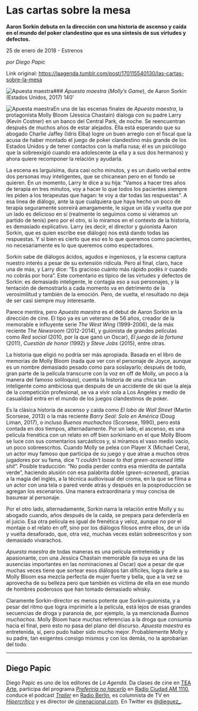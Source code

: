 # Las cartas sobre la mesa

**Aaron Sorkin debuta en la dirección con una historia de ascenso y caída en el mundo del poker clandestino que es una síntesis de sus virtudes y defectos.**

25 de enero de 2018 - Estrenos

_por Diego Papic_

Link original: https://laagenda.tumblr.com/post/170115540130/las-cartas-sobre-la-mesa

![Apuesta maestra](https://64.media.tumblr.com/be0346132f9748c0ad2cbf4227e27d3c/tumblr_inline_pk0l8yeUKl1t6q87u_500.jpg)### *Apuesta maestra* (*Molly’s Game*), de Aaron Sorkin (Estados Unidos, 2017) 140’

![Apuesta maestra](https://64.media.tumblr.com/be0346132f9748c0ad2cbf4227e27d3c/tumblr_inline_pk0l8yeUKl1t6q87u_400.jpg)En una de las escenas finales de *Apuesta maestra*, la protagonista Molly Bloom (Jessica Chastain) dialoga con su padre Larry (Kevin Costner) en un banco del Central Park, de noche. Se reencuentran después de muchos años de estar alejados. Ella está esperando que su abogado Charlie Jaffey (Idris Elba) logre un buen arreglo con el fiscal que la acusa de haber montado el juego de poker clandestino más grande de los Estados Unidos y de tener contactos con la mafia rusa; él es un psicólogo que la sobreexigió cuando era adolescente (a ella y a sus dos hermanos) y ahora quiere recomponer la relación y ayudarla.

La escena es larguísima, dura casi ocho minutos, y es un duelo verbal entre dos personas muy inteligentes, que se chicanean pero en el fondo se quieren. En un momento, Larry le dice a su hija: “Vamos a hacer tres años de terapia en tres minutos, voy a hacer lo que todos los pacientes siempre les piden a los terapeutas que hagan: te voy a dar todas las respuestas”. A esa línea de diálogo, ante la que cualquiera que haya hecho un poco de terapia seguramente sonreirá amargamente, le sigue un ida y vuelta que por un lado es delicioso en sí (realmente lo seguimos como si viéramos un partido de tenis) pero por el otro, si lo miramos en el contexto de la historia, es demasiado explicativo. Larry (es decir, el director y guionista Aaron Sorkin, que es quien escribe ese diálogo) nos está dando todas las respuestas. Y si bien es cierto que eso es lo que queremos como pacientes, no necesariamente es lo que queremos como espectadores.

Sorkin sabe de diálogos ácidos, agudos e ingeniosos, y la escena captura nuestro interés a pesar de su extensión ridícula. Pero al final, claro, hace una de más, y Larry dice: “Es gracioso cuánto más rápido podés ir cuando no cobrás por hora”. Este comentario es típico de las virtudes y defectos de Sorkin: es demasiado inteligente, le contagia eso a sus personajes, y la tentación de demostrarlo a cada momento va en detrimento de la verosimilitud y también de la emoción. Pero, de vuelta, el resultado no deja de ser casi siempre muy interesante.

Parece mentira, pero *Apuesta maestra* es el debut de Aaron Sorkin en la dirección de cine. El tipo ya es un veterano de 56 años, creador de la memorable e influyente serie *The West Wing* (1999-2006), de la más reciente *The Newsroom* (2012-2014), y guionista de grandes películas como *Red social* (2010, por la que ganó un Oscar), *El juego de la fortuna* (2011), *Cuestión de honor* (1992) y *Steve Jobs* (2015), entre otras.

La historia que eligió no podría ser más apropiada. Basada en el libro de memorias de Molly Bloom (nada que ver con el personaje de Joyce, aunque es un nombre demasiado pesado como para soslayarlo; después de todo, gran parte de la película transcurre con la voz en off de Molly, un poco a la manera del famoso soliloquio), cuenta la historia de una chica tan inteligente como ambiciosa que después de un accidente de ski que la aleja de la competición profesional, se va a vivir sola a Los Angeles y medio de casualidad entra en el mundo de los juegos clandestinos de poker.

Es la clásica historia de ascenso y caída como *El lobo de Wall Street* (Martin Scorsese, 2013) o la más reciente *Barry Seal: Solo en América* (Doug Liman, 2017), o incluso *Buenos muchachos* (Scorsese, 1990), pero está contada en dos tiempos, alternadamente. Por un lado, el ascenso, es una película frenética con un relato en off bien sorkiniano en el que Molly Bloom se luce con sus comentarios sarcásticos y, si miramos el vaso medio vacío, un poco sobreescritos. Cuando Molly se pelea con Player X (Michael Cera), un actor muy famoso que participa de su juego y que atrae a muchos otros jugadores por su fama, dice “*I couldn’t loose to that green-screened little shit*”. Posible traducción: “No podía perder contra esa mierdita de pantalla verde”, haciendo alusión con esa palabrita doble (*green-screened*), gracias a la magia del inglés, a la técnica audiovisual del croma, en la que se filma a un actor con una tela o pared verde atrás y después en la posproducción se agregan los escenarios. Una manera extraordinaria y muy concisa de basurear al personaje.

Por el otro lado, alternadamente, Sorkin narra la relación entre Molly y su abogado cuando, años después de la caída, se prepara para defenderla en el juicio. Esa otra película es igual de frenética y veloz, aunque no por el montaje o el relato en off, sino por los diálogos filosos entre ellos, de un ida y vuelta desaforado, que, otra vez, muchas veces están sobreescritos y son demasiado vivarachos.

*Apuesta maestra* de todas maneras es una película entretenida y apasionante, con una Jessica Chastain memorable (la suya es una de las ausencias importantes en las nominaciones al Oscar) que a pesar de que muchas veces tiene que sortear esos diálogos tan difíciles, logra darle a su Molly Bloom esa mezcla perfecta de mujer fuerte y bella, que a la vez se aprovecha de su belleza pero que también es víctima de ella en ese mundo de hombres poderosos que han tomado demasiado whisky.

Claramente Sorkin-director es menos potente que Sorkin-guionista, y a pesar del ritmo que logra imprimirle a la película, está lejos de esas grandes secuencias de droga y paranoia de, por ejemplo, la ya mencionada *Buenos muchachos*. Molly Bloom hace muchas referencias a la droga que consumía hacia el final, pero esto no pasa del plano del discurso. *Apuesta maestra* es entretenida, sí, pero pudo haber sido mucho mejor. Probablemente Molly y su padre, tan exigentes consigo mismos y con los demás, no la aprobarían del todo.

  




---

 Diego Papic
------------

 Diego Papic es uno de los editores de *La Agenda*. Da clases de cine en [TEA Arte](http://tea-arte.com.ar/), participa del programa *[Preferiría no hacerlo](http://preferiria-no-hacerlo.tumblr.com/)* en [Radio Ciudad AM 1110](http://www.buenosaires.gob.ar/radiociudad), conduce el podcast *[Trailer](http://www.radioberlin.com.ar/programas/trailer)* en [Radio Berlín](http://www.radioberlin.com.ar/), es columnista de TV en *[Hipercrítico](http://hipercritico.com/)* y es director de [cinenacional.com](http://www.cinenacional.com/). En Twitter es [@dieguez\_](https://twitter.com/dieguez_). 

